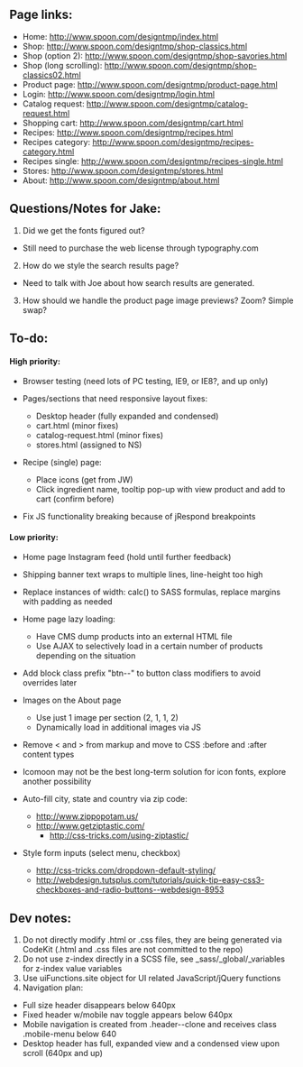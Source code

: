 Page links:
-----------

 - Home: http://www.spoon.com/designtmp/index.html
 - Shop: http://www.spoon.com/designtmp/shop-classics.html
 - Shop (option 2): http://www.spoon.com/designtmp/shop-savories.html
 - Shop (long scrolling): http://www.spoon.com/designtmp/shop-classics02.html
 - Product page: http://www.spoon.com/designtmp/product-page.html
 - Login: http://www.spoon.com/designtmp/login.html
 - Catalog request: http://www.spoon.com/designtmp/catalog-request.html
 - Shopping cart: http://www.spoon.com/designtmp/cart.html
 - Recipes: http://www.spoon.com/designtmp/recipes.html
 - Recipes category: http://www.spoon.com/designtmp/recipes-category.html
 - Recipes single: http://www.spoon.com/designtmp/recipes-single.html
 - Stores: http://www.spoon.com/designtmp/stores.html
 - About: http://www.spoon.com/designtmp/about.html


Questions/Notes for Jake:
-------------------------

1. Did we get the fonts figured out?
 - Still need to purchase the web license through typography.com

2. How do we style the search results page?
 - Need to talk with Joe about how search results are generated.

3. How should we handle the product page image previews? Zoom? Simple swap?


To-do:
------

#### High priority: ####

- Browser testing (need lots of PC testing, IE9, or IE8?, and up only)

- Pages/sections that need responsive layout fixes:
	- Desktop header (fully expanded and condensed)
	- cart.html (minor fixes)
	- catalog-request.html (minor fixes)
	- stores.html (assigned to NS)

- Recipe (single) page:
	- Place icons (get from JW)
	- Click ingredient name, tooltip pop-up with view product and add to cart (confirm before)

- Fix JS functionality breaking because of jRespond breakpoints


#### Low priority: ####

- Home page Instagram feed (hold until further feedback)

- Shipping banner text wraps to multiple lines, line-height too high

- Replace instances of width: calc() to SASS formulas, replace margins with padding as needed

- Home page lazy loading:
	- Have CMS dump products into an external HTML file
	- Use AJAX to selectively load in a certain number of products depending on the situation

- Add block class prefix "btn--" to button class modifiers to avoid overrides later

- Images on the About page
	- Use just 1 image per section (2, 1, 1, 2)
	- Dynamically load in additional images via JS

- Remove < and > from markup and move to CSS :before and :after content types

- Icomoon may not be the best long-term solution for icon fonts, explore another possibility

- Auto-fill city, state and country via zip code:
 	- http://www.zippopotam.us/
 	- http://www.getziptastic.com/
 		- http://css-tricks.com/using-ziptastic/

- Style form inputs (select menu, checkbox)
 	- http://css-tricks.com/dropdown-default-styling/
 	- http://webdesign.tutsplus.com/tutorials/quick-tip-easy-css3-checkboxes-and-radio-buttons--webdesign-8953


Dev notes:
----------

1. Do not directly modify .html or .css files, they are being generated via CodeKit (.html and .css files are not committed to the repo)
2. Do not use z-index directly in a SCSS file, see _sass/_global/_variables for z-index value variables
3. Use uiFunctions.site object for UI related JavaScript/jQuery functions
4. Navigation plan:
 - Full size header disappears below 640px
 - Fixed header w/mobile nav toggle appears below 640px
 - Mobile navigation is created from .header--clone and receives class .mobile-menu below 640
 - Desktop header has full, expanded view and a condensed view upon scroll (640px and up)
